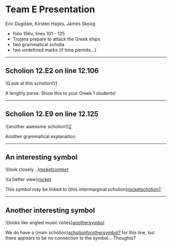 # Team E Presentation #

Eric Dugdale, Kirsten Haijes, James Skoog

-   folio 156v, lines 101 - 125
-   Trojans prepare to attack the Greek ships
-   two grammatical scholia
-   two undefined marks (if time permits...)

---

## Scholion 12.E2 on line 12.106 ##

!{Look at this
scholion!}[1]

A lengthy parse. Show this to your Greek 1 students!

---

## Scholion 12.E9 on line 12.125 ##

!{another awesome
scholion!}[2]

Another grammatical explanation.

---

## An interesting symbol ##


!{look
closely...}[rocketcontext]

!{a better
view}[rocket]

This symbol may be linked to {this intermarginal
scholion}[rocketscholion?].

---

## Another interesting symbol ##


!{looks like angled music
notes}[anothersymbol]

We do have a {main
scholion}[scholionforothersymbol?]
for this line, but there appears to be no connection to the symbol...
Thoughts?



[1]:(urn:cite:hmt:vaimg.VA156VN-0658@0.2451,0.2664,0.2021,0.0909)
[2]:(urn:cite:hmt:vaimg.VA156VN-0658@0.2781,0.7274,0.6697,0.0532)
[rocketcontext]:(urn:cite:hmt:vaimg.VA156VN-0658@0.4272,0.2882,0.4739,0.0919)
[rocket]:(urn:cite:hmt:vaimg.VA156VN-0658@0.7403,0.2898,0.0334,0.0202)
[rocketscholion?]:(urn:cite:hmt:vaimg.VA156VN-0658@0.4404,0.2953,0.0661,0.0962)
[anothersymbol]:(urn:cite:hmt:vaimg.VA156VN-0658@0.6907,0.6551,0.1131,0.0225)
[scholionforothersymbol?]:(urn:cite:hmt:vaimg.VA156VN-0658@0.2482,0.5965,0.1992,0.0699)

